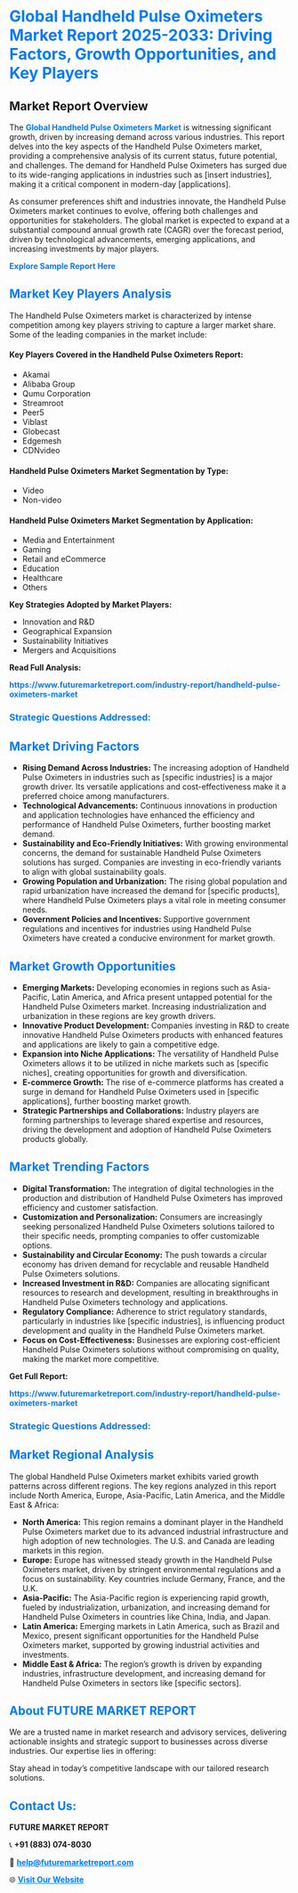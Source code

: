 <h1 style="color: #007BFF;">Global Handheld Pulse Oximeters Market Report 2025-2033: Driving Factors, Growth Opportunities, and Key Players</h1>

<section id="overview">
<h2>Market Report Overview</h2>
<p>The <a href="https://www.futuremarketreport.com/industry-report/handheld-pulse-oximeters-market" style="color: #007BFF; text-decoration: none;"><strong>Global Handheld Pulse Oximeters Market</strong></a> is witnessing significant growth, driven by increasing demand across various industries. This report delves into the key aspects of the Handheld Pulse Oximeters market, providing a comprehensive analysis of its current status, future potential, and challenges. The demand for Handheld Pulse Oximeters has surged due to its wide-ranging applications in industries such as [insert industries], making it a critical component in modern-day [applications].</p>
<p>As consumer preferences shift and industries innovate, the Handheld Pulse Oximeters market continues to evolve, offering both challenges and opportunities for stakeholders. The global market is expected to expand at a substantial compound annual growth rate (CAGR) over the forecast period, driven by technological advancements, emerging applications, and increasing investments by major players.</p>
</section>

<section id="overview">
<p><a href="https://www.futuremarketreport.com/request-sample/reportId=33721" style="color: #007BFF; text-decoration: none;"><strong>Explore Sample Report Here</strong></a></p>
</section>

<section id="key-players">
<h2 style="color: #007BFF;">Market Key Players Analysis</h2>
<p>The Handheld Pulse Oximeters market is characterized by intense competition among key players striving to capture a larger market share. Some of the leading companies in the market include:</p>
<h4>Key Players Covered in the Handheld Pulse Oximeters Report:</h4>
<ul><li>Akamai</li><li>Alibaba Group</li><li>Qumu Corporation</li><li>Streamroot</li><li>Peer5</li><li>Viblast</li><li>Globecast</li><li>Edgemesh</li><li>CDNvideo</li></ul>
<h4>Handheld Pulse Oximeters Market Segmentation by Type:</h4>
<ul><li>Video</li><li>Non-video</li></ul>

<h4>Handheld Pulse Oximeters Market Segmentation by Application:</h4>
<ul><li>Media and Entertainment</li><li>Gaming</li><li>Retail and eCommerce</li><li>Education</li><li>Healthcare</li><li>Others</li></ul>
<p><strong>Key Strategies Adopted by Market Players:</strong></p>
<ul>
<li>Innovation and R&D</li>
<li>Geographical Expansion</li>
<li>Sustainability Initiatives</li>
<li>Mergers and Acquisitions</li>
</ul>
</section>

<section>
<p><strong>Read Full Analysis: </strong></p><a href="https://www.futuremarketreport.com/industry-report/handheld-pulse-oximeters-market" style="color: #007BFF; text-decoration: none;"><strong>https://www.futuremarketreport.com/industry-report/handheld-pulse-oximeters-market</strong></a>
<h3 style="color: #007BFF;">Strategic Questions Addressed:</h3>
</section>

<section id="driving-factors">
<h2 style="color: #007BFF;">Market Driving Factors</h2>
<ul>
<li><strong>Rising Demand Across Industries:</strong> The increasing adoption of Handheld Pulse Oximeters in industries such as [specific industries] is a major growth driver. Its versatile applications and cost-effectiveness make it a preferred choice among manufacturers.</li>
<li><strong>Technological Advancements:</strong> Continuous innovations in production and application technologies have enhanced the efficiency and performance of Handheld Pulse Oximeters, further boosting market demand.</li>
<li><strong>Sustainability and Eco-Friendly Initiatives:</strong> With growing environmental concerns, the demand for sustainable Handheld Pulse Oximeters solutions has surged. Companies are investing in eco-friendly variants to align with global sustainability goals.</li>
<li><strong>Growing Population and Urbanization:</strong> The rising global population and rapid urbanization have increased the demand for [specific products], where Handheld Pulse Oximeters plays a vital role in meeting consumer needs.</li>
<li><strong>Government Policies and Incentives:</strong> Supportive government regulations and incentives for industries using Handheld Pulse Oximeters have created a conducive environment for market growth.</li>
</ul>
</section>

<section id="growth-opportunities">
<h2 style="color: #007BFF;">Market Growth Opportunities</h2>
<ul>
<li><strong>Emerging Markets:</strong> Developing economies in regions such as Asia-Pacific, Latin America, and Africa present untapped potential for the Handheld Pulse Oximeters market. Increasing industrialization and urbanization in these regions are key growth drivers.</li>
<li><strong>Innovative Product Development:</strong> Companies investing in R&D to create innovative Handheld Pulse Oximeters products with enhanced features and applications are likely to gain a competitive edge.</li>
<li><strong>Expansion into Niche Applications:</strong> The versatility of Handheld Pulse Oximeters allows it to be utilized in niche markets such as [specific niches], creating opportunities for growth and diversification.</li>
<li><strong>E-commerce Growth:</strong> The rise of e-commerce platforms has created a surge in demand for Handheld Pulse Oximeters used in [specific applications], further boosting market growth.</li>
<li><strong>Strategic Partnerships and Collaborations:</strong> Industry players are forming partnerships to leverage shared expertise and resources, driving the development and adoption of Handheld Pulse Oximeters products globally.</li>
</ul>
</section>

<section id="trending-factors">
<h2 style="color: #007BFF;">Market Trending Factors</h2>
<ul>
<li><strong>Digital Transformation:</strong> The integration of digital technologies in the production and distribution of Handheld Pulse Oximeters has improved efficiency and customer satisfaction.</li>
<li><strong>Customization and Personalization:</strong> Consumers are increasingly seeking personalized Handheld Pulse Oximeters solutions tailored to their specific needs, prompting companies to offer customizable options.</li>
<li><strong>Sustainability and Circular Economy:</strong> The push towards a circular economy has driven demand for recyclable and reusable Handheld Pulse Oximeters solutions.</li>
<li><strong>Increased Investment in R&D:</strong> Companies are allocating significant resources to research and development, resulting in breakthroughs in Handheld Pulse Oximeters technology and applications.</li>
<li><strong>Regulatory Compliance:</strong> Adherence to strict regulatory standards, particularly in industries like [specific industries], is influencing product development and quality in the Handheld Pulse Oximeters market.</li>
<li><strong>Focus on Cost-Effectiveness:</strong> Businesses are exploring cost-efficient Handheld Pulse Oximeters solutions without compromising on quality, making the market more competitive.</li>
</ul>
</section>

<section>
<p><strong>Get Full Report: </strong></p><a href="https://www.futuremarketreport.com/industry-report/handheld-pulse-oximeters-market" style="color: #007BFF; text-decoration: none;"><strong>https://www.futuremarketreport.com/industry-report/handheld-pulse-oximeters-market</strong></a>
<h3 style="color: #007BFF;">Strategic Questions Addressed:</h3>
</section>


<section id="regional-analysis">
<h2 style="color: #007BFF;">Market Regional Analysis</h2>
<p>The global Handheld Pulse Oximeters market exhibits varied growth patterns across different regions. The key regions analyzed in this report include North America, Europe, Asia-Pacific, Latin America, and the Middle East & Africa:</p>
<ul>
<li><strong>North America:</strong> This region remains a dominant player in the Handheld Pulse Oximeters market due to its advanced industrial infrastructure and high adoption of new technologies. The U.S. and Canada are leading markets in this region.</li>
<li><strong>Europe:</strong> Europe has witnessed steady growth in the Handheld Pulse Oximeters market, driven by stringent environmental regulations and a focus on sustainability. Key countries include Germany, France, and the U.K.</li>
<li><strong>Asia-Pacific:</strong> The Asia-Pacific region is experiencing rapid growth, fueled by industrialization, urbanization, and increasing demand for Handheld Pulse Oximeters in countries like China, India, and Japan.</li>
<li><strong>Latin America:</strong> Emerging markets in Latin America, such as Brazil and Mexico, present significant opportunities for the Handheld Pulse Oximeters market, supported by growing industrial activities and investments.</li>
<li><strong>Middle East & Africa:</strong> The region’s growth is driven by expanding industries, infrastructure development, and increasing demand for Handheld Pulse Oximeters in sectors like [specific sectors].</li>
</ul>
</section>

<footer>
<h2 style="color: #007BFF;">About FUTURE MARKET REPORT</h2>
<p>We are a trusted name in market research and advisory services, delivering actionable insights and strategic support to businesses across diverse industries. Our expertise lies in offering:</p>

<p>Stay ahead in today’s competitive landscape with our tailored research solutions.</p>

<h2 style="color: #007BFF;">Contact Us:</h2>
<p><strong>FUTURE MARKET REPORT</strong></p>
<p>📞 <strong>+91 (883) 074-8030</strong></p>
<p>📧 <strong><a href="mailto:help@futuremarketreport.com" style="color: #007BFF;">help@futuremarketreport.com</a></strong></p>
<p>🌐 <strong><a href="https://www.futuremarketreport.com/" style="color: #007BFF;">Visit Our Website</a></strong></p>
</footer>